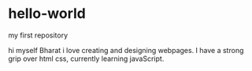 # hello-world
my first repository

hi myself Bharat
i love creating and designing webpages.
I have a strong grip over html css,
currently learning javaScript.
